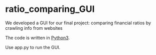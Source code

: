 # ratio_comparing_GUI
We developed a GUI for our final project: comparing financial ratios by crawling info from websites
<p>The code is written in <a href="https://www.python.org" rel="nofollow">Python3</a>.</p>

Use app.py to run the GUI.